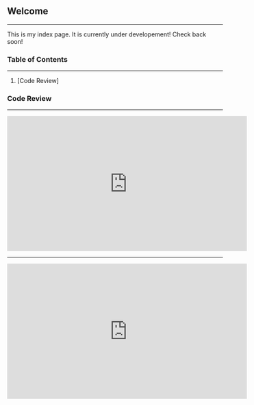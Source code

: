 

##  Welcome
---
This is my index page. It is currently under developement! Check back soon!


### Table of Contents
---


1. [Code Review]




### Code Review
---
<iframe width="560" height="315" src="https://www.youtube.com/embed/MPRjPozSNDI" title="YouTube video player" frameborder="0" allow="accelerometer; autoplay; clipboard-write; encrypted-media; gyroscope; picture-in-picture; web-share" allowfullscreen></iframe>

-----

<iframe width="560" height="315" src="https://www.youtube.com/embed/bVXsJAzRMOo" title="YouTube video player" frameborder="0" allow="accelerometer; autoplay; clipboard-write; encrypted-media; gyroscope; picture-in-picture; web-share" allowfullscreen></iframe>
